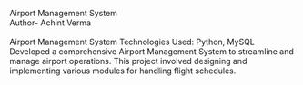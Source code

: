 Airport Management System
<br>
Author- Achint Verma
<br>
<br>
Airport Management System
Technologies Used: Python, MySQL Developed a comprehensive Airport Management System to streamline and
manage airport operations. This project involved designing and implementing various modules for handling flight
schedules.
